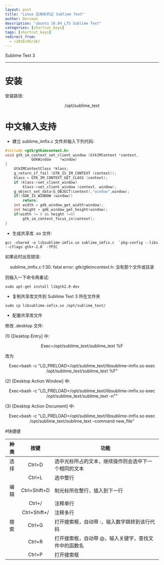 ```yaml
---
layout: post
title: "Linux 应用系列之 Sublime Text"
author: Dervean
description: "ubuntu 16.04 LTS Sublime Text"
categories: [shortcut_keys]
tags: [shortcut_keys]
redirect_from:
  - /2018/05/16/
---
```


Sublime Text 3

---

# 安装

安装路径:

$$
\text{/opt/sublime_text}
$$

# 中文输入支持

* 建立 sublime_imfix.c 文件并输入下列代码:

~~~c
#include <gtk/gtkimcontext.h>
void gtk_im_context_set_client_window (GtkIMContext *context,
            GdkWindow    *window)
{
    GtkIMContextClass *klass;
    g_return_if_fail (GTK_IS_IM_CONTEXT (context));
    klass = GTK_IM_CONTEXT_GET_CLASS (context);
    if (klass->set_client_window)
        klass->set_client_window (context, window);
    g_object_set_data(G_OBJECT(context),"window",window);
    if(!GDK_IS_WINDOW (window))
        return;
    int width = gdk_window_get_width(window);
    int height = gdk_window_get_height(window);
    if(width != 0 && height !=0)
        gtk_im_context_focus_in(context);
}
~~~

* 生成共享库 .so 文件:

~~~
gcc -shared -o libsublime-imfix.so sublime_imfix.c  `pkg-config --libs --cflags gtk+-2.0` -fPIC
~~~

如果此时出现错误: 

$$
\text{sublime_imfix.c:1:30: fatal error: gtk/gtkimcontext.h: 没有那个文件或目录}
$$

则输入一下命令再重试:

~~~
sudo apt-get install libgtk2.0-dev
~~~

* 复制共享库文件到 Sublime Text 3 所在文件夹

~~~
sudo cp libsublime-imfix.so /opt/sublime_text/
~~~

* 配置共享库文件

修改 .desktop 文件:

(1) [Desktop Entry] 中:

$$
\text{Exec=/opt/sublime_text/sublime_text %F}
$$

改为

$$
\text{Exec=bash -c "LD_PRELOAD=/opt/sublime_text/libsublime-imfix.so exec /opt/sublime_text/sublime_text %F"}
$$

(2) [Desktop Action Window] 中:

$$
\text{Exec=bash -c "LD_PRELOAD=/opt/sublime_text/libsublime-imfix.so exec /opt/sublime_text/sublime_text -n""}
$$

(3) [Desktop Action Document] 中:

$$
\text{Exec=bash -c "LD_PRELOAD=/opt/sublime_text/libsublime-imfix.so exec /opt/sublime_text/sublime_text --command new_file"}
$$

#快捷键

|种类		|按键					|功能												|
|:---------:|:---------------------:|---------------------------------------------------|
|选择		|Ctrl+D					|选中光标所占的文本，继续操作则会选中下一个相同的文本			|
|			|Ctrl+L					|选中整行												|
|编辑		|Ctrl+Shift+D 			|制光标所在整行，插入到下一行								|
|			|Ctrl+/					|注释单行												|
|			|Ctrl+Shift+/			|注释多行												|
|搜索		|Ctrl+G					|打开搜索框，自动带 :，输入数字跳转到该行代码				|
|			|Ctrl+R					|打开搜索框，自动带 @，输入关键字，查找文件中的函数名			|
|			|Ctrl+P					|打开搜索框											|























